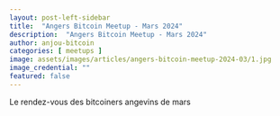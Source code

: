 ```yaml
---
layout: post-left-sidebar
title:  "Angers Bitcoin Meetup - Mars 2024"
description:  "Angers Bitcoin Meetup - Mars 2024"
author: anjou-bitcoin
categories: [ meetups ]
image: assets/images/articles/angers-bitcoin-meetup-2024-03/1.jpg
image_credential: ""
featured: false
---
```


Le rendez-vous des bitcoiners angevins de mars 